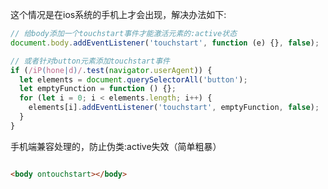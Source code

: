 这个情况是在ios系统的手机上才会出现，解决办法如下:

```js
// 给body添加一个touchstart事件才能激活元素的:active状态
document.body.addEventListener('touchstart', function (e) {}, false);

// 或者针对button元素添加touchstart事件
if (/iP(hone|d)/.test(navigator.userAgent)) {
  let elements = document.querySelectorAll('button');
  let emptyFunction = function () {};
  for (let i = 0; i < elements.length; i++) {
    elements[i].addEventListener('touchstart', emptyFunction, false);
  }
}
```

手机端兼容处理的，防止伪类:active失效（简单粗暴）

```html

<body ontouchstart></body>

```
